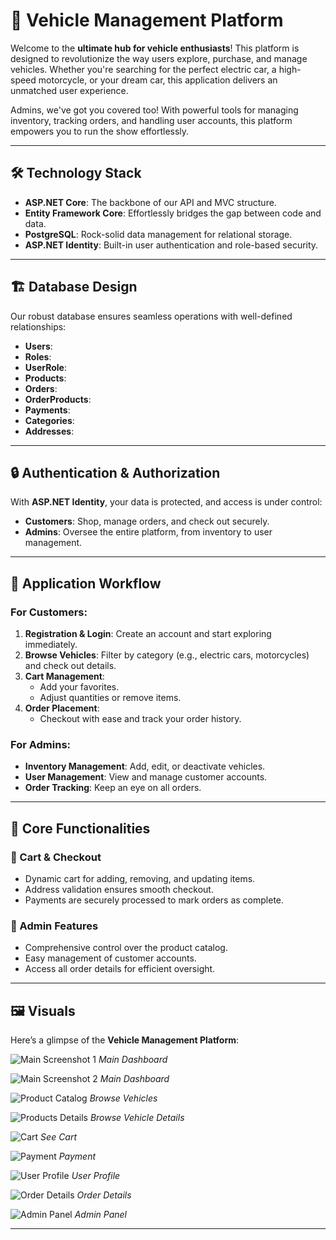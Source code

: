 # 🚗 Vehicle Management Platform

Welcome to the **ultimate hub for vehicle enthusiasts**! This platform is designed to revolutionize the way users explore, purchase, and manage vehicles. Whether you're searching for the perfect electric car, a high-speed motorcycle, or your dream car, this application delivers an unmatched user experience.

Admins, we've got you covered too! With powerful tools for managing inventory, tracking orders, and handling user accounts, this platform empowers you to run the show effortlessly.

---

## 🛠️ Technology Stack
- **ASP.NET Core**: The backbone of our API and MVC structure.
- **Entity Framework Core**: Effortlessly bridges the gap between code and data.
- **PostgreSQL**: Rock-solid data management for relational storage.
- **ASP.NET Identity**: Built-in user authentication and role-based security.

---

## 🏗️ Database Design
Our robust database ensures seamless operations with well-defined relationships:

- **Users**:
- **Roles**:
- **UserRole**:
- **Products**:
- **Orders**:
- **OrderProducts**:
- **Payments**:
- **Categories**:
- **Addresses**:

---

## 🔒 Authentication & Authorization
With **ASP.NET Identity**, your data is protected, and access is under control:
- **Customers**: Shop, manage orders, and check out securely.
- **Admins**: Oversee the entire platform, from inventory to user management.

---

## 🚀 Application Workflow

### For Customers:
1. **Registration & Login**: Create an account and start exploring immediately.
2. **Browse Vehicles**: Filter by category (e.g., electric cars, motorcycles) and check out details.
3. **Cart Management**:
   - Add your favorites.
   - Adjust quantities or remove items.
4. **Order Placement**:
   - Checkout with ease and track your order history.

### For Admins:
- **Inventory Management**: Add, edit, or deactivate vehicles.
- **User Management**: View and manage customer accounts.
- **Order Tracking**: Keep an eye on all orders.

---

## 🌟 Core Functionalities

### 🛒 Cart & Checkout
- Dynamic cart for adding, removing, and updating items.
- Address validation ensures smooth checkout.
- Payments are securely processed to mark orders as complete.

### 🔧 Admin Features
- Comprehensive control over the product catalog.
- Easy management of customer accounts.
- Access all order details for efficient oversight.

---

## 🖼️ Visuals

Here’s a glimpse of the **Vehicle Management Platform**:

![Main Screenshot 1](./assets/main_page1.png)
*Main Dashboard*

![Main Screenshot 2](./assets/main_page2.png)
*Main Dashboard*

![Product Catalog](./assets/products.png)
*Browse Vehicles*

![Products Details](./assets/product_details.png)
*Browse Vehicle Details*

![Cart](./assets/cart.png)
*See Cart*

![Payment](./assets/payment.png)
*Payment*

![User Profile](./assets/user_profile.png)
*User Profile*

![Order Details](./assets/order_details.png)
*Order Details*

![Admin Panel](./assets/admin_panel.png)
*Admin Panel*

---